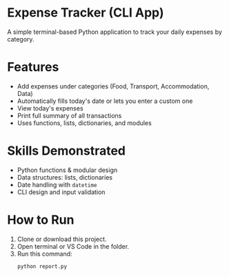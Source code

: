 # Expense Tracker (CLI App)

A simple terminal-based Python application to track your daily expenses by category.

# Features
- Add expenses under categories (Food, Transport, Accommodation, Data)
- Automatically fills today's date or lets you enter a custom one
- View today's expenses
- Print full summary of all transactions
- Uses functions, lists, dictionaries, and modules

# Skills Demonstrated
- Python functions & modular design
- Data structures: lists, dictionaries
- Date handling with `datetime`
- CLI design and input validation

# How to Run

1. Clone or download this project.
2. Open terminal or VS Code in the folder.
3. Run this command:
   ```bash
   python report.py

